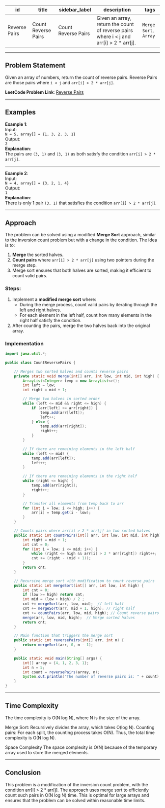 | id  | title            | sidebar_label       | description                                                                                     | tags                   |
| --- | ---------------- | ------------------- | ----------------------------------------------------------------------------------------------- | ---------------------- |
| Reverse Pairs   | Count Reverse Pairs | Count Reverse Pairs | Given an array, return the count of reverse pairs where i < j and arr[i] > 2 * arr[j].           | `Merge Sort`, `Array` |

---

## Problem Statement
Given an array of numbers, return the count of reverse pairs. Reverse Pairs are those pairs where `i < j` and `arr[i] > 2 * arr[j]`.

**LeetCode Problem Link**: [Reverse Pairs](https://leetcode.com/problems/reverse-pairs/description/)

---

## Examples

**Example 1**:  
Input:  
`N = 5, array[] = {1, 3, 2, 3, 1}`  
Output:  
`2`  
**Explanation**:  
The pairs are `(3, 1)` and `(3, 1)` as both satisfy the condition `arr[i] > 2 * arr[j]`.

---

**Example 2**:  
Input:  
`N = 4, array[] = {3, 2, 1, 4}`  
Output:  
`1`  
**Explanation**:  
There is only 1 pair `(3, 1)` that satisfies the condition `arr[i] > 2 * arr[j]`.

---

## Approach

The problem can be solved using a modified **Merge Sort** approach, similar to the inversion count problem but with a change in the condition. The idea is to:
1. **Merge** the sorted halves.
2. **Count pairs** where `arr[i] > 2 * arr[j]` using two pointers during the merge step.
3. Merge sort ensures that both halves are sorted, making it efficient to count valid pairs.

### Steps:
1. Implement a **modified merge sort** where:
   - During the merge process, count valid pairs by iterating through the left and right halves.
   - For each element in the left half, count how many elements in the right half satisfy the condition.
2. After counting the pairs, merge the two halves back into the original array.

### Implementation

```java
import java.util.*;

public class CountReversePairs {

    // Merges two sorted halves and counts reverse pairs
    private static void merge(int[] arr, int low, int mid, int high) {
        ArrayList<Integer> temp = new ArrayList<>(); 
        int left = low; 
        int right = mid + 1;  

        // Merge two halves in sorted order
        while (left <= mid && right <= high) {
            if (arr[left] <= arr[right]) {
                temp.add(arr[left]);
                left++;
            } else {
                temp.add(arr[right]);
                right++;
            }
        }

        // If there are remaining elements in the left half
        while (left <= mid) {
            temp.add(arr[left]);
            left++;
        }

        // If there are remaining elements in the right half
        while (right <= high) {
            temp.add(arr[right]);
            right++;
        }

        // Transfer all elements from temp back to arr
        for (int i = low; i <= high; i++) {
            arr[i] = temp.get(i - low);
        }
    }

    // Counts pairs where arr[i] > 2 * arr[j] in two sorted halves
    public static int countPairs(int[] arr, int low, int mid, int high) {
        int right = mid + 1;
        int cnt = 0;
        for (int i = low; i <= mid; i++) {
            while (right <= high && arr[i] > 2 * arr[right]) right++;
            cnt += (right - (mid + 1));
        }
        return cnt;
    }

    // Recursive merge sort with modification to count reverse pairs
    public static int mergeSort(int[] arr, int low, int high) {
        int cnt = 0;
        if (low >= high) return cnt;
        int mid = (low + high) / 2 ;
        cnt += mergeSort(arr, low, mid);  // left half
        cnt += mergeSort(arr, mid + 1, high); // right half
        cnt += countPairs(arr, low, mid, high); // Count reverse pairs
        merge(arr, low, mid, high);  // Merge sorted halves
        return cnt;
    }

    // Main function that triggers the merge sort
    public static int reversePairs(int[] arr, int n) {
        return mergeSort(arr, 0, n - 1);
    }

    public static void main(String[] args) {
        int[] array = {4, 1, 2, 3, 1};
        int n = 5;
        int count = reversePairs(array, n);
        System.out.println("The number of reverse pairs is: " + count);
    }
}
```

---
## Time Complexity
The time complexity is O(N log N), where N is the size of the array.

Merge Sort: Recursively divides the array, which takes O(log N).
Counting pairs: For each split, the counting process takes O(N).
Thus, the total time complexity is O(N log N).

Space Complexity
The space complexity is O(N) because of the temporary array used to store the merged elements.

---
## Conclusion
This problem is a modification of the inversion count problem, with the condition arr[i] > 2 * arr[j]. The approach uses merge sort to efficiently count such pairs in O(N log N) time. This is optimal for large arrays and ensures that the problem can be solved within reasonable time limits.